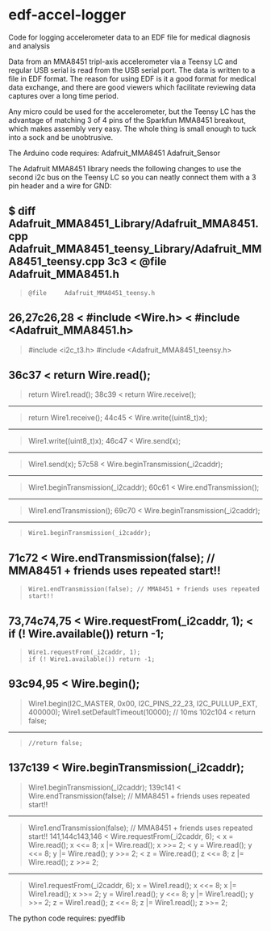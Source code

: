 # edf-accel-logger
Code for logging accelerometer data to an EDF file for medical diagnosis and analysis

Data from an MMA8451 tripl-axis accelerometer via a Teensy LC and regular USB serial is read from the USB serial port. The data is written to a file in EDF format. The reason for using EDF is it a good format for medical data exchange, and there are good viewers which facilitate reviewing data captures over a long time period.

Any micro could be used for the accelerometer, but the Teensy LC has the advantage of matching 3 of 4 pins of the Sparkfun MMA8451 breakout, which makes assembly very easy. The whole thing is small enough to tuck into a sock and be unobtrusive.

The Arduino code requires:
Adafruit_MMA8451
Adafruit_Sensor

The Adafruit MMA8451 library needs the following changes to use the second i2c bus on the Teensy LC so you can neatly connect them with a 3 pin header and a wire for GND:

$ diff Adafruit_MMA8451_Library/Adafruit_MMA8451.cpp Adafruit_MMA8451_teensy_Library/Adafruit_MMA8451_teensy.cpp 
3c3
<     @file     Adafruit_MMA8451.h
---
>     @file     Adafruit_MMA8451_teensy.h
26,27c26,28
< #include <Wire.h>
< #include <Adafruit_MMA8451.h>
---
> #include <i2c_t3.h>
> #include <Adafruit_MMA8451_teensy.h>
> 
36c37
<   return Wire.read();
---
>   return Wire1.read();
38c39
<   return Wire.receive();
---
>   return Wire1.receive();
44c45
<   Wire.write((uint8_t)x);
---
>   Wire1.write((uint8_t)x);
46c47
<   Wire.send(x);
---
>   Wire1.send(x);
57c58
<   Wire.beginTransmission(_i2caddr);
---
>   Wire1.beginTransmission(_i2caddr);
60c61
<   Wire.endTransmission();
---
>   Wire1.endTransmission();
69c70
<     Wire.beginTransmission(_i2caddr);
---
>     Wire1.beginTransmission(_i2caddr);
71c72
<     Wire.endTransmission(false); // MMA8451 + friends uses repeated start!!
---
>     Wire1.endTransmission(false); // MMA8451 + friends uses repeated start!!
73,74c74,75
<     Wire.requestFrom(_i2caddr, 1);
<     if (! Wire.available()) return -1;
---
>     Wire1.requestFrom(_i2caddr, 1);
>     if (! Wire1.available()) return -1;
93c94,95
<   Wire.begin();
---
>   Wire1.begin(I2C_MASTER, 0x00, I2C_PINS_22_23, I2C_PULLUP_EXT, 400000);
>   Wire1.setDefaultTimeout(10000); // 10ms
102c104
<     return false;
---
>     //return false;
137c139
<   Wire.beginTransmission(_i2caddr);
---
>   Wire1.beginTransmission(_i2caddr);
139c141
<   Wire.endTransmission(false); // MMA8451 + friends uses repeated start!!
---
>   Wire1.endTransmission(false); // MMA8451 + friends uses repeated start!!
141,144c143,146
<   Wire.requestFrom(_i2caddr, 6);
<   x = Wire.read(); x <<= 8; x |= Wire.read(); x >>= 2;
<   y = Wire.read(); y <<= 8; y |= Wire.read(); y >>= 2;
<   z = Wire.read(); z <<= 8; z |= Wire.read(); z >>= 2;
---
>   Wire1.requestFrom(_i2caddr, 6);
>   x = Wire1.read(); x <<= 8; x |= Wire1.read(); x >>= 2;
>   y = Wire1.read(); y <<= 8; y |= Wire1.read(); y >>= 2;
>   z = Wire1.read(); z <<= 8; z |= Wire1.read(); z >>= 2;


The python code requires:
pyedflib
